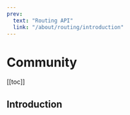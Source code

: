 ```yaml
---
prev:
  text: "Routing API"
  link: "/about/routing/introduction"
---
```


# Community

[[toc]]

## Introduction
